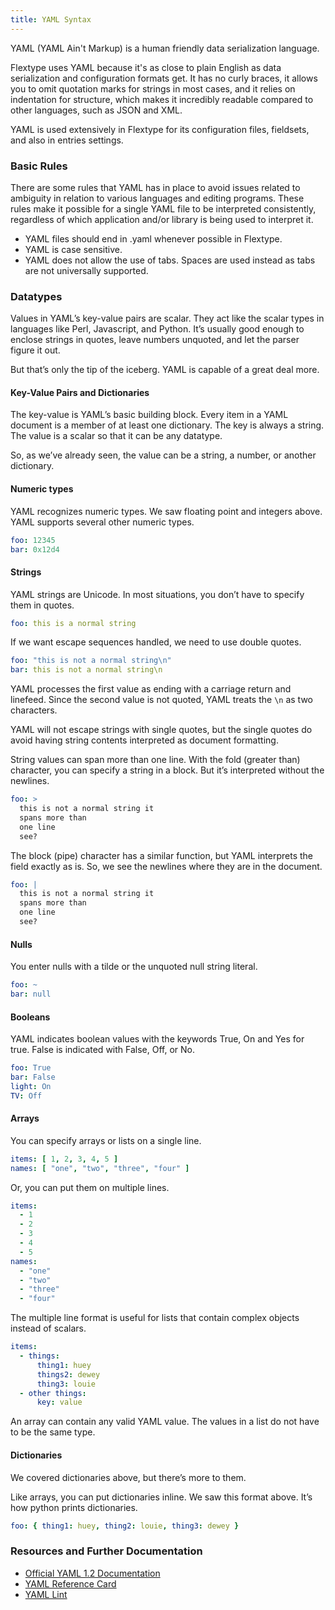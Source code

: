 ```yaml
---
title: YAML Syntax
---
```


YAML (YAML Ain't Markup) is a human friendly data serialization language.

Flextype uses YAML because it's as close to plain English as data serialization and configuration formats get. It has no curly braces, it allows you to omit quotation marks for strings in most cases, and it relies on indentation for structure, which makes it incredibly readable compared to other languages, such as JSON and XML.

YAML is used extensively in Flextype for its configuration files, fieldsets, and also in entries settings.

### Basic Rules

There are some rules that YAML has in place to avoid issues related to ambiguity in relation to various languages and editing programs. These rules make it possible for a single YAML file to be interpreted consistently, regardless of which application and/or library is being used to interpret it.

* YAML files should end in .yaml whenever possible in Flextype.
* YAML is case sensitive.
* YAML does not allow the use of tabs. Spaces are used instead as tabs are not universally supported.

### Datatypes

Values in YAML’s key-value pairs are scalar. They act like the scalar types in languages like Perl, Javascript, and Python. It’s usually good enough to enclose strings in quotes, leave numbers unquoted, and let the parser figure it out.

But that’s only the tip of the iceberg. YAML is capable of a great deal more.

#### Key-Value Pairs and Dictionaries

The key-value is YAML’s basic building block. Every item in a YAML document is a member of at least one dictionary. The key is always a string. The value is a scalar so that it can be any datatype.

So, as we’ve already seen, the value can be a string, a number, or another dictionary.

#### Numeric types

YAML recognizes numeric types. We saw floating point and integers above. YAML supports several other numeric types.

```yaml
foo: 12345
bar: 0x12d4
```

#### Strings

YAML strings are Unicode. In most situations, you don’t have to specify them in quotes.

```yaml
foo: this is a normal string
```

If we want escape sequences handled, we need to use double quotes.

```yaml
foo: "this is not a normal string\n"
bar: this is not a normal string\n
```

YAML processes the first value as ending with a carriage return and linefeed. Since the second value is not quoted, YAML treats the `\n` as two characters.

YAML will not escape strings with single quotes, but the single quotes do avoid having string contents interpreted as document formatting.

String values can span more than one line. With the fold (greater than) character, you can specify a string in a block. But it’s interpreted without the newlines.

```yaml
foo: >
  this is not a normal string it
  spans more than
  one line
  see?
```

The block (pipe) character has a similar function, but YAML interprets the field exactly as is. So, we see the newlines where they are in the document.

```yaml
foo: |
  this is not a normal string it
  spans more than
  one line
  see?
```


#### Nulls

You enter nulls with a tilde or the unquoted null string literal.

```yaml
foo: ~
bar: null
```

#### Booleans

YAML indicates boolean values with the keywords True, On and Yes for true. False is indicated with False, Off, or No.

```yaml
foo: True
bar: False
light: On
TV: Off
```

#### Arrays

You can specify arrays or lists on a single line.

```yaml
items: [ 1, 2, 3, 4, 5 ]
names: [ "one", "two", "three", "four" ]
```

Or, you can put them on multiple lines.

```yaml
items:
  - 1
  - 2
  - 3
  - 4
  - 5
names:
  - "one"
  - "two"
  - "three"
  - "four"
```

The multiple line format is useful for lists that contain complex objects instead of scalars.

```yaml
items:
  - things:
      thing1: huey
      things2: dewey
      thing3: louie
  - other things:
      key: value
```

An array can contain any valid YAML value. The values in a list do not have to be the same type.

#### Dictionaries

We covered dictionaries above, but there’s more to them.

Like arrays, you can put dictionaries inline. We saw this format above. It’s how python prints dictionaries.

```yaml
foo: { thing1: huey, thing2: louie, thing3: dewey }
```

### Resources and Further Documentation

* [Official YAML 1.2 Documentation](https://yaml.org/spec/1.2/spec.html)
* [YAML Reference Card](https://yaml.org/refcard.html)
* [YAML Lint](http://www.yamllint.com)

